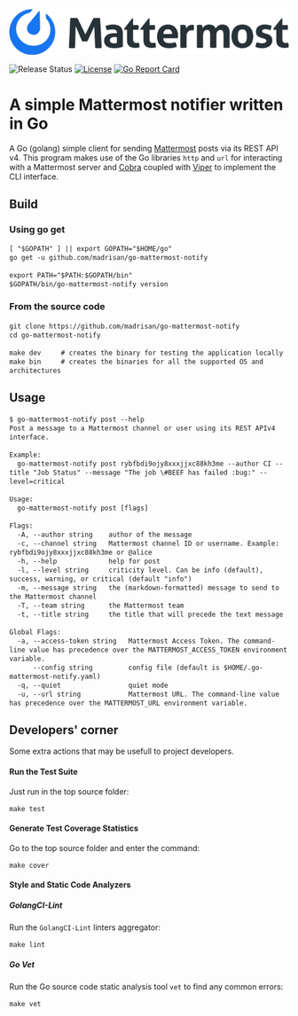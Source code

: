 ![](images/mattermost_logo.png?raw=true)

![Release Status](https://img.shields.io/badge/status-stable-brightgreen.svg)
[![License](https://img.shields.io/badge/License-Apache--2.0-blue.svg)](https://spdx.org/licenses/Apache-2.0.html)
[![Go Report Card](https://goreportcard.com/badge/github.com/madrisan/go-mattermost-notify)](https://goreportcard.com/report/github.com/madrisan/go-mattermost-notify)

# A simple Mattermost notifier written in Go

A Go (golang) simple client for sending [Mattermost](https://mattermost.com/) posts via its REST API v4.
This program makes use of the Go libraries `http` and `url` for interacting with a Mattermost server and
[Cobra](https://cobra.dev/) coupled with [Viper](https://github.com/spf13/viper) to implement the CLI interface.

## Build

### Using go get

```
[ "$GOPATH" ] || export GOPATH="$HOME/go"
go get -u github.com/madrisan/go-mattermost-notify

export PATH="$PATH:$GOPATH/bin"
$GOPATH/bin/go-mattermost-notify version
```

### From the source code

```
git clone https://github.com/madrisan/go-mattermost-notify
cd go-mattermost-notify

make dev     # creates the binary for testing the application locally
make bin     # creates the binaries for all the supported OS and architectures
```

## Usage

```
$ go-mattermost-notify post --help
Post a message to a Mattermost channel or user using its REST APIv4 interface.

Example:
  go-mattermost-notify post rybfbdi9ojy8xxxjjxc88kh3me --author CI --title "Job Status" --message "The job \#BEEF has failed :bug:" --level=critical

Usage:
  go-mattermost-notify post [flags]

Flags:
  -A, --author string    author of the message
  -c, --channel string   Mattermost channel ID or username. Example: rybfbdi9ojy8xxxjjxc88kh3me or @alice
  -h, --help             help for post
  -l, --level string     criticity level. Can be info (default), success, warning, or critical (default "info")
  -m, --message string   the (markdown-formatted) message to send to the Mattermost channel
  -T, --team string      the Mattermost team
  -t, --title string     the title that will precede the text message

Global Flags:
  -a, --access-token string   Mattermost Access Token. The command-line value has precedence over the MATTERMOST_ACCESS_TOKEN environment variable.
      --config string         config file (default is $HOME/.go-mattermost-notify.yaml)
  -q, --quiet                 quiet mode
  -u, --url string            Mattermost URL. The command-line value has precedence over the MATTERMOST_URL environment variable.
```

## Developers' corner

Some extra actions that may be usefull to project developers.

#### Run the Test Suite

Just run in the top source folder:
```
make test
```

#### Generate Test Coverage Statistics

Go to the top source folder and enter the command:
```
make cover
```

#### Style and Static Code Analyzers

##### GolangCI-Lint

Run the `GolangCI-Lint` linters aggregator:
```
make lint
```

##### Go Vet

Run the Go source code static analysis tool `vet` to find any common errors:
```
make vet
```
